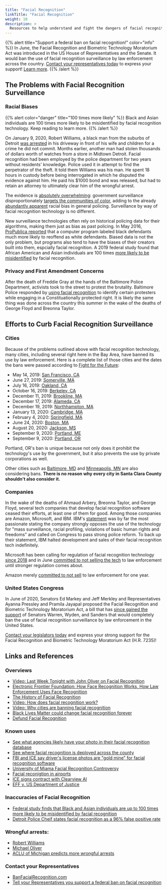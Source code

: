 ```yaml
---
title: "Facial Recognition"
linkTitle: "Facial Recognition"
weight: 10
description: >
  Resources to help understand and fight the dangers of facial recognition surveillance.
---
```

{{% alert title="Support a federal ban on facial recognition!" color="info" %}}
In June, the Facial Recognition and Biometric Technology Moratorium Act was introduced in the US House of Representatives and the Senate. It would ban the use of facial recognition surveillance by law enforcement across the country. [Contact your representatives today](https://act.eff.org/action/tell-congress-to-ban-federal-use-of-face-recognition) to express your support! [Learn more](#united-states-congress).
{{% /alert %}}

## The Problems with Facial Recognition Surveillance 
### Racial Biases
{{% alert color="danger" title="100 times more likely" %}}
Black and Asian individuals are 100 times more likely to be misidentified by facial recognition technology. Keep reading to learn more.
{{% /alert %}}

On January 9, 2020, Robert Williams, a black man from the suburbs of Detroit [was arrested](https://www.nytimes.com/2020/06/24/technology/facial-recognition-arrest.html) in his driveway in front of his wife and children for a crime he did not commit. Months earlier, another man had stolen thousands of dollars worth of watches from a store in Midtown Detroit. Facial recognition had been employed by the police department for two years without residents' knowledge. Police used it in attempt to find the perpetrator of the theft. It told them Williams was his man. He spent 18 hours in custody before being interrogated in which he disputed the evidence against him. He paid his $1000 bond and was released, but had to retain an attorney to ultimately clear him of the wrongful arrest.

The evidence is [absolutely overwhelming](https://www.aclunc.org/blog/surveillance-technology-its-not-just-about-snowden): government surveillance disproportionately [targets the communities of color](https://theintercept.com/2015/07/24/documents-show-department-homeland-security-monitoring-black-lives-matter-since-ferguson/), adding to the already [abundantly apparent](https://www.washingtonpost.com/graphics/2020/opinions/systemic-racism-police-evidence-criminal-justice-system/) racial bias in general policing. Surveillance by way of facial recognition technology is no different. 

New surveillance technologies often rely on historical policing data for their algorithms, making them just as bias as past policing. In May 2016, [ProPublica reported](https://www.propublica.org/article/machine-bias-risk-assessments-in-criminal-sentencing) that a computer program labeled black defendants much more likely to reoffend as white defendants. Biased data is not the only problem, but programs also tend to have the biases of their creators built into them, espcially facial recognition. A 2019 federal study found that African American and Asian individuals are 100 times [more likely to be misidentified](https://www.washingtonpost.com/technology/2019/12/19/federal-study-confirms-racial-bias-many-facial-recognition-systems-casts-doubt-their-expanding-use/) by facial recognition. 

### Privacy and First Amendment Concerns
After the death of Freddie Gray at the hands of the Baltimore Police Department, activists took to the street to protest the brutality. Baltimore Police responded by [using facial recognition](https://www.baltimoresun.com/news/crime/bs-md-facial-recognition-20161017-story.html) to identify certain protesters while engaging in a Constituationally protected right. It is likely the same thing was done across the country this summer in the wake of the deaths of George Floyd and Breonna Taylor. 

## Efforts to Curb Facial Recognition Surveillance 
### Cities
Because of the problems outlined above with facial recognition technology, many cities, including several right here in the Bay Area, have banned its use by law enforcement. Here is a complete list of those cities and the dates the bans were passed according to [Fight for the Future](https://www.banfacialrecognition.com/map/):
- May 14, 2019: [San Francisco, CA](https://www.nytimes.com/2019/05/14/us/facial-recognition-ban-san-francisco.html)
- June 27, 2019: [Somerville, MA](https://www.bostonglobe.com/metro/2019/06/27/somerville-city-council-passes-facial-recognition-ban/SfaqQ7mG3DGulXonBHSCYK/story.html)
- July 16, 2019: [Oakland, CA](https://www.sfchronicle.com/bayarea/article/Oakland-bans-use-of-facial-recognition-14101253.php)
- October 16, 2019: [Berkeley, CA](https://gizmodo.com/berkeley-becomes-fourth-u-s-city-to-ban-face-recogniti-1839087651)
- December 11, 2019: [Brookline, MA](https://www.boston.com/news/local-news/2019/12/12/brookline-facial-recognition)
- December 17, 2019: [Alameda, CA](https://ebcitizen.com/2019/12/23/alameda-approves-facial-recognition-technology-policy-ban-will-seek-ordinance/)
- December 19, 2019: [Northhampton, MA](https://www.masslive.com/news/2019/12/northampton-bans-facial-recognition-technology-becoming-third-community-in-massachusetts-to-do-so.html)
- January 13, 2020: [Cambridge, MA](https://www.boston.com/news/local-news/2020/01/14/cambridge-facial-recognition)
- February 4, 2020: [Springfield, MA](https://www.masslive.com/springfield/2020/02/springfield-city-council-passes-facial-recognition-moratorium.html)
- June 24, 2020: [Boston, MA](https://www.boston.com/news/local-news/2020/06/24/boston-face-recognition-technology-ban)
- August 20, 2020: [Jackson, MS](https://www.jacksonfreepress.com/news/2020/aug/20/jackson-bans-facial-recognition-tech-new-airport-a/)
- September 9, 2020: [Portland, ME](https://www.govtech.com/public-safety/Portland-Maine-Councilors-Ban-Facial-Recognition-Tech.html)
- September 9, 2020: [Portland, OR](https://www.cnet.com/news/portland-passes-the-toughest-ban-on-facial-recognition-in-the-us/)

Portland, OR's ban is unique because not only does it prohibit the technology's use by the government, but it also prevents the use by private corporations as well.

Other cities such as [Baltimore, MD](https://www.wsj.com/articles/baltimore-city-council-split-on-banning-facial-recognition-11603316264) and [Minneapolis, MN](https://www.vice.com/en_us/article/epdgdj/minneapolis-will-consider-facial-recognition-ban) are also considering bans. **There is no reason why every city in Santa Clara County shouldn't also consider it.**

### Companies
In the wake of the deaths of Ahmaud Arbery, Breonna Taylor, and George Floyd, several tech companies that develop facial recognition software ceased their efforts, at least one of them for good. Among those companies are Amazon, Microsoft, and IBM. IBM's [statement](https://www.ibm.com/blogs/policy/facial-recognition-sunset-racial-justice-reforms/) was by far the most passionate stating the company strongly opposes the use of the technology for "mass surveillance, racial profiling, violations of basic human rights and freedoms" and called on Congress to pass strong police reform. To back up their statement, IBM halted development and sales of their facial recognition tech indefinitely.

Microsoft has been calling for regulation of facial recognition technology [since 2018](https://www.youtube.com/watch?v=VK06XJtQg2o) and in June [committed to not selling the tech](https://www.washingtonpost.com/technology/2020/06/11/microsoft-facial-recognition/) to law enforcement until stronger regulation comes about.

Amazon merely [committed to not sell](https://www.washingtonpost.com/technology/2020/06/10/amazon-rekognition-police/) to law enforcement for one year.

### United States Congress
In June of 2020, Senators Ed Markey and Jeff Merkley and Representatives Ayanna Pressley and Pramila Jayapal proposed the Facial Recognition and Biometric Technology Moratorium Act, a bill that has [since gained the support](https://www.msn.com/en-us/news/technology/national-facial-recognition-ban-these-lawmakers-back-it/ar-BB173KdC) of Senators Warren, Wyden, and Sanders that would completely ban the use of facial recognition surveillance by law enforcement in the United States.

[Contact your legislators today](https://act.eff.org/action/tell-congress-to-ban-federal-use-of-face-recognition) and express your strong support for the Facial Recognition and Biometric Technology Moratorium Act (H.R. 7235)!

## Links and References
### Overviews
- [Video: Last Week Tonight with John Oliver on Facial Recognition](https://www.youtube.com/watch?v=jZjmlJPJgug)
- [Electronic Frontier Foundation: How Face Recognition Works, How Law Enforcement Uses Face Recognition](https://www.eff.org/pages/face-recognition)
- [The History of Facial Recognition](https://www.wired.com/story/secret-history-facial-recognition/)
- [Video: How does facial recognition work?](https://www.youtube.com/watch?v=MtOq1BEERQU)
- [Video: Why cities are banning facial recognition](https://www.youtube.com/watch?v=sYftT5YgwVI)
- [Black Lives Matter could change facial recognition forever](https://www.washingtonpost.com/technology/2020/06/12/facial-recognition-ban/)
- [Defund Facial Recognition](https://www.theatlantic.com/technology/archive/2020/07/defund-facial-recognition/613771/)

### Known uses
- [See what agencies likely have your photo in their facial recognition database](https://whohasyourface.eff.org/)
- [See where facial recognition is deployed across the county](https://www.banfacialrecognition.com/map/)
- [FBI and ICE say driver's license photos are "gold mine" for facial recognition software](https://www.washingtonpost.com/technology/2019/07/07/fbi-ice-find-state-drivers-license-photos-are-gold-mine-facial-recognition-searches/?itid=lk_interstitial_manual_8)
- [University of Miama Facial Recognition Controversy](https://www.wsj.com/articles/university-of-miami-becomes-latest-battleground-over-facial-recognition-11603233631)
- [Facial reconigtion in airports](https://www.cnn.com/travel/article/airports-facial-recognition/index.html)
- [ICE signs contract with Clearview AI](https://www.theverge.com/2020/8/14/21368930/clearview-ai-ice-contract-privacy-immigration)
- [EFF v. US Department of Justice](https://www.eff.org/foia/fbi-facial-recognition-documents?type=document#related-content)

### Inaccuracies of Facial Recognition
- [Federal study finds that Black and Asian individuals are up to 100 times more likely to be misidentified by facial recognition](https://www.nist.gov/news-events/news/2019/12/nist-study-evaluates-effects-race-age-sex-face-recognition-software)
- [Detroit Police Cheif states facial recognition as a 96% false positive rate](https://www.vice.com/en/article/dyzykz/detroit-police-chief-facial-recognition-software-misidentifies-96-of-the-time)

### Wrongful arrests:
- [Robert Williams](https://www.nytimes.com/2020/06/24/technology/facial-recognition-arrest.html)
- [Michael Oliver](https://www.vice.com/en/article/bv8k8a/faulty-facial-recognition-led-to-his-arrestnow-hes-suing)
- [ACLU of Michigan predicts more wrongful arrests](https://www.aclumich.org/en/press-releases/aclu-statement-second-wrongful-arrest-due-face-recognition-technology)

### Contact your Representatives
- [BanFacialRecognition.com](https://www.banfacialrecognition.com/)
- [Tell your Representatives you support a federal ban on facial recognition](https://act.eff.org/action/tell-congress-to-ban-federal-use-of-face-recognition)
